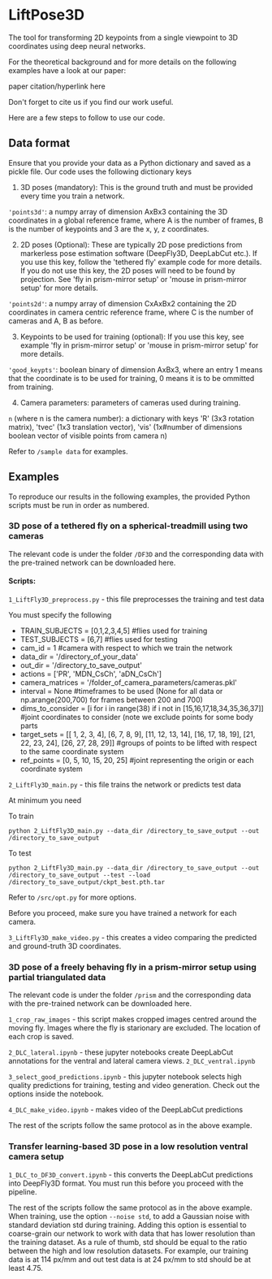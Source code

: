 # LiftPose3D

The tool for transforming 2D keypoints from a single viewpoint to 3D coordinates using deep neural networks.

For the theoretical background and for more details on the following examples have a look at our paper:

paper citation/hyperlink here

Don't forget to cite us if you find our work useful.

Here are a few steps to follow to use our code.

## Data format

Ensure that you provide your data as a Python dictionary and saved as a pickle file. Our code uses the following dictionary keys

1. 3D poses (mandatory): This is the ground truth and must be provided every time you train a network. 

```'points3d'```: a numpy array of dimension AxBx3 containing the 3D coordinates in a global reference frame, where A is the number of frames, B is the number of keypoints and 3 are the x, y, z coordinates. 

2. 2D poses (Optional): These are typically 2D pose predictions from markerless pose estimation software (DeepFly3D, DeepLabCut etc.). If you use this key, follow the 'tethered fly' example code for more details. If you do not use this key, the 2D poses will need to be found by projection. See 'fly in prism-mirror setup' or 'mouse in prism-mirror setup' for more details.

```'points2d'```: a numpy array of dimension CxAxBx2 containing the 2D coordinates in camera centric reference frame, where C is the number of cameras and A, B as before.

3. Keypoints to be used for training (optional): If you use this key, see example 'fly in prism-mirror setup' or 'mouse in prism-mirror setup' for more details.

```'good_keypts'```: boolean binary of dimension AxBx3, where an entry 1 means that the coordinate is to be used for training, 0 means it is to be ommitted from training.

4. Camera parameters: parameters of cameras used during training. 

```n``` (where n is the camera number): a dictionary with keys 'R' (3x3 rotation matrix), 'tvec' (1x3 translation vector), 'vis' (1x#number of dimensions boolean vector of visible points from camera n)

Refer to ```/sample data``` for examples.

## Examples

To reproduce our results in the following examples, the provided Python scripts must be run in order as numbered. 

### 3D pose of a tethered fly on a spherical-treadmill using two cameras

The relevant code is under the folder ```/DF3D``` and the corresponding data with the pre-trained network can be downloaded here.

#### Scripts: 

```1_LiftFly3D_preprocess.py``` - this file preprocesses the training and test data

You must specify the following

- TRAIN_SUBJECTS = [0,1,2,3,4,5] #flies used for training
- TEST_SUBJECTS  = [6,7] #flies used for testing
- cam_id = 1 #camera with respect to which we train the network
- data_dir = '/directory_of_your_data'
- out_dir = '/directory_to_save_output'
- actions = ['PR', 'MDN_CsCh', 'aDN_CsCh']
- camera_matrices = '/folder_of_camera_parameters/cameras.pkl'
- interval = None #timeframes to be used (None for all data or np.arange(200,700) for frames between 200 and 700)
- dims_to_consider = [i for i in range(38) if i not in [15,16,17,18,34,35,36,37]] #joint coordinates to consider (note we exclude points for some body parts 
- target_sets = [[ 1,  2,  3,  4],  [6,  7,  8,  9], [11, 12, 13, 14],
               [16, 17, 18, 19], [21, 22, 23, 24], [26, 27, 28, 29]] #groups of points to be lifted with respect to the same coordinate system
- ref_points = [0, 5, 10, 15, 20, 25] #joint representing the origin or each coordinate system

```2_LiftFly3D_main.py``` - this file trains the network or predicts test data

At minimum you need

To train
```
python 2_LiftFly3D_main.py --data_dir /directory_to_save_output --out /directory_to_save_output
```
To test
```
python 2_LiftFly3D_main.py --data_dir /directory_to_save_output --out /directory_to_save_output --test --load /directory_to_save_output/ckpt_best.pth.tar
```
Refer to ```/src/opt.py``` for more options. 

Before you proceed, make sure you have trained a network for each camera.

```3_LiftFly3D_make_video.py``` - this creates a video comparing the predicted and ground-truth 3D coordinates. 


### 3D pose of a freely behaving fly in a prism-mirror setup using partial triangulated data

The relevant code is under the folder ```/prism``` and the corresponding data with the pre-trained network can be downloaded here.

```1_crop_raw_images``` - this script makes cropped images centred around the moving fly. Images where the fly is starionary are excluded. The location of each crop is saved.

```2_DLC_lateral.ipynb``` - these jupyter notebooks create DeepLabCut annotations for the ventral and lateral camera views.
```2_DLC_ventral.ipynb```

```3_select_good_predictions.ipynb``` - this jupyter notebook selects high quality predictions for training, testing and video generation. Check out the options inside the notebook.

```4_DLC_make_video.ipynb``` - makes video of the DeepLabCut predictions

The rest of the scripts follow the same protocol as in the above example.


### Transfer learning-based 3D pose in a low resolution ventral camera setup

```1_DLC_to_DF3D_convert.ipynb``` - this converts the DeepLabCut predictions into DeepFly3D format. You must run this before you proceed with the pipeline. 

The rest of the scripts follow the same protocol as in the above example. When training, use the option ```--noise std```, to add a Gaussian noise with standard deviation std during training. Adding this option is essential to coarse-grain our network to work with data that has lower resolution than the training dataset. As a rule of thumb, std should be equal to the ratio between the high and low resolution datasets. For example, our training data is at 114 px/mm and out test data is at 24 px/mm to std should be at least 4.75.

